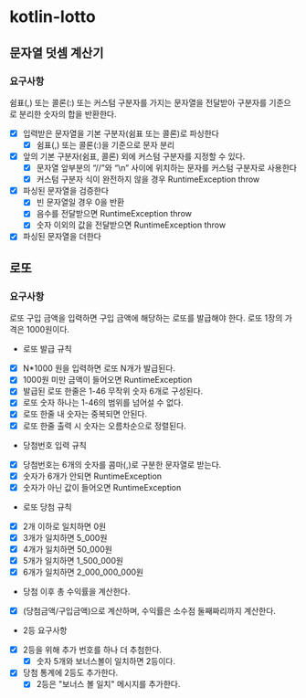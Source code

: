 # kotlin-lotto

## 문자열 덧셈 계산기

### 요구사항

쉼표(,) 또는 콜론(:) 또는 커스텀 구분자를 가지는 문자열을 전달받아 구분자를 기준으로 분리한 숫자의 합을 반환한다.

- [x] 입력받은 문자열을 기본 구분자(쉼표 또는 콜론)로 파싱한다
    - [x] 쉼표(,) 또는 콜론(:)을 기준으로 문자 분리
- [x] 앞의 기본 구분자(쉼표, 콜론) 외에 커스텀 구분자를 지정할 수 있다.
    - [x] 문자열 앞부분의 “//”와 “\n” 사이에 위치하는 문자를 커스텀 구분자로 사용한다
    - [x] 커스텀 구분자 식이 완전하지 않을 경우 RuntimeException throw
- [x] 파싱된 문자열을 검증한다
    - [x] 빈 문자열일 경우 0을 반환
    - [x] 음수를 전달받으면 RuntimeException throw
    - [x] 숫자 이외의 값을 전달받으면 RuntimeException throw
- [x] 파싱된 문자열을 더한다

## 로또

### 요구사항

로또 구입 금액을 입력하면 구입 금액에 해당하는 로또를 발급해야 한다.
로또 1장의 가격은 1000원이다.

- 로또 발급 규칙
- [x] N*1000 원을 입력하면 로또 N개가 발급된다.
- [x] 1000원 미만 금액이 들어오면 RuntimeException
- [x] 발급된 로또 한줄은 1-46 무작위 숫자 6개로 구성된다.
- [x] 로또 숫자 하나는 1-46의 범위를 넘어설 수 없다.
- [x] 로또 한줄 내 숫자는 중복되면 안된다.
- [x] 로또 한줄 출력 시 숫자는 오름차순으로 정렬된다.

- 당첨번호 입력 규칙
- [x] 당첨번호는 6개의 숫자를 콤마(,)로 구분한 문자열로 받는다.
- [x] 숫자가 6개가 안되면 RuntimeException
- [x] 숫자가 아닌 값이 들어오면 RuntimeException

- 로또 당첨 규칙
- [x] 2개 이하로 일치하면 0원
- [x] 3개가 일치하면 5_000원
- [x] 4개가 일치하면 50_000원
- [x] 5개가 일치하면 1_500_000원
- [x] 6개가 일치하면 2_000_000_000원

- 당첨 이후 총 수익률을 계산한다.
- [x] (당첨금액/구입금액)으로 계산하며, 수익률은 소수점 둘째짜리까지 계산한다.

- 2등 요구사항
- [x] 2등을 위해 추가 번호를 하나 더 추첨한다.
    - [x] 숫자 5개와 보너스볼이 일치하면 2등이다.
- [x] 당첨 통계에 2등도 추가한다.
    - [x] 2등은 "보너스 볼 일치" 메시지를 추가한다.
